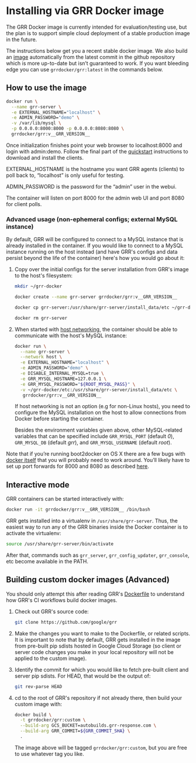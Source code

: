 # Installing via GRR Docker image

The GRR Docker image is currently intended for evaluation/testing use, but
the plan is to support simple cloud deployment of a stable production image in
the future.

The instructions below get you a recent stable docker image. We also build an
[image](https://registry.hub.docker.com/u/grrdocker/grr/) automatically from the
latest commit in the github repository which is more up-to-date but isn’t
guaranteed to work. If you want bleeding edge you can use `grrdocker/grr:latest`
in the commands below.

## How to use the image

```bash
docker run \
  --name grr-server \
  -e EXTERNAL_HOSTNAME="localhost" \
  -e ADMIN_PASSWORD="demo" \
  -v /var/lib/mysql \
  -p 0.0.0.0:8000:8000 -p 0.0.0.0:8080:8080 \
  grrdocker/grr:v__GRR_VERSION__
```

Once initialization finishes point your web browser to localhost:8000 and login
with admin:demo. Follow the final part of the [quickstart](../quickstart.md)
instructions to download and install the clients.

EXTERNAL_HOSTNAME is the hostname you want GRR agents (clients) to poll back
to, “localhost” is only useful for testing.

ADMIN_PASSWORD is the password for the “admin” user in the webui.

The container will listen on port 8000 for the admin web UI and port 8080 for
client polls.

### Advanced usage (non-ephemeral configs; external MySQL instance)

By default, GRR will be configured to connect to a MySQL instance that is
already installed in the container. If you would like to connect to a MySQL
instance running on the host instead (and have GRR's configs and data
persist beyond the life of the container) here's how you would go about it:

1. Copy over the initial configs for the server installation from GRR's image
to the host's filesystem:
    ```bash
    mkdir ~/grr-docker

    docker create --name grr-server grrdocker/grr:v__GRR_VERSION__

    docker cp grr-server:/usr/share/grr-server/install_data/etc ~/grr-docker

    docker rm grr-server
    ```

1. When started with [host networking](https://docs.docker.com/network/host/),
the container should be able to communicate with the host's MySQL instance:

    ```bash
    docker run \
      --name grr-server \
      --network host \
      -e EXTERNAL_HOSTNAME="localhost" \
      -e ADMIN_PASSWORD="demo" \
      -e DISABLE_INTERNAL_MYSQL=true \
      -e GRR_MYSQL_HOSTNAME=127.0.0.1 \
      -e GRR_MYSQL_PASSWORD="${ROOT_MYSQL_PASS}" \
      -v ~/grr-docker/etc:/usr/share/grr-server/install_data/etc \
       grrdocker/grr:v__GRR_VERSION__
    ```

   If host networking is not an option (e.g for non-Linux hosts), you need
to configure the MySQL installation on the host to allow connections from
Docker before starting the container.

   Besides the environment variables given above, other
MySQL-related variables that can be specified include
`GRR_MYSQL_PORT` (default *0*), `GRR_MYSQL_DB` (default *grr*), and
`GRR_MYSQL_USERNAME` (default *root*).

Note that if you’re running boot2docker on OS X there are a few bugs with
[docker itself](https://github.com/boot2docker/boot2docker/issues/824) that you
will probably need to work around. You’ll likely have to set up port forwards
for 8000 and 8080 as described
[here](https://github.com/boot2docker/boot2docker/blob/master/doc/WORKAROUNDS.md).


## Interactive mode

GRR containers can be started interactively with:

```bash
docker run -it grrdocker/grr:v__GRR_VERSION__ /bin/bash
```

GRR gets installed into a virtualenv in
`/usr/share/grr-server`. Thus, the easiest way to run any of the GRR binaries
inside the Docker container is to activate the virtualenv:

```bash
source /usr/share/grr-server/bin/activate
```

After that, commands such as `grr_server`, `grr_config_updater`, `grr_console`,
etc become available in the PATH.

## Building custom docker images (Advanced)

You should only attempt this after reading GRR's
[Dockerfile](https://github.com/google/grr/blob/master/Dockerfile) to understand
how GRR's CI workflows build docker images.

1. Check out GRR's source code:

    ```bash
    git clone https://github.com/google/grr
    ```

1. Make the changes you want to make to the Dockerfile, or related scripts.
It is important to note that by default, GRR gets installed in the image from
pre-built pip sdists hosted in Google Cloud Storage (so client or server code
changes you make in your local repository will not be applied to the custom
image).

1. Identify the commit for which you would like to fetch pre-built client
and server pip sdists. For HEAD, that would be the output of:

    ```bash
    git rev-parse HEAD
    ```

1. cd to the root of GRR's repository if not already there, then build your
custom image with:

    ```bash
    docker build \
      -t grrdocker/grr:custom \
      --build-arg GCS_BUCKET=autobuilds.grr-response.com \
      --build-arg GRR_COMMIT=${GRR_COMMIT_SHA} \
      .
    ```

    The image above will be tagged `grrdocker/grr:custom`, but you are free to
use whatever tag you like.
